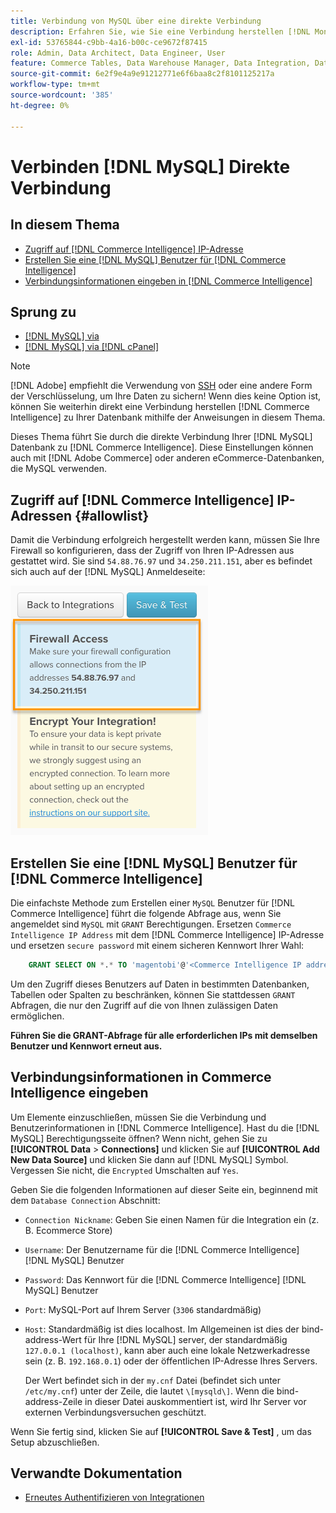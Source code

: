 ```yaml
---
title: Verbindung von MySQL über eine direkte Verbindung
description: Erfahren Sie, wie Sie eine Verbindung herstellen [!DNL MongoDB] über eine direkte Verbindung.
exl-id: 53765844-c9bb-4a16-b00c-ce9672f87415
role: Admin, Data Architect, Data Engineer, User
feature: Commerce Tables, Data Warehouse Manager, Data Integration, Data Import/Export
source-git-commit: 6e2f9e4a9e91212771e6f6baa8c2f8101125217a
workflow-type: tm+mt
source-wordcount: '385'
ht-degree: 0%

---
```


# Verbinden [!DNL MySQL] Direkte Verbindung

## In diesem Thema

* [Zugriff auf [!DNL Commerce Intelligence] IP-Adresse](#allowlist)
* [Erstellen Sie eine [!DNL MySQL] Benutzer für [!DNL Commerce Intelligence]](#steptwo)
* [Verbindungsinformationen eingeben in [!DNL Commerce Intelligence]](#stepthree)

## Sprung zu

* [[!DNL MySQL] via ](../integrations/mysql-via-ssh-tunnel.md)
* [[!DNL MySQL] via [!DNL cPanel]](../integrations/mysql-via-cpanel.md)

>[!NOTE]
>
>[!DNL Adobe] empfiehlt die Verwendung von [SSH](../integrations/mysql-via-ssh-tunnel.md) oder eine andere Form der Verschlüsselung, um Ihre Daten zu sichern! Wenn dies keine Option ist, können Sie weiterhin direkt eine Verbindung herstellen [!DNL Commerce Intelligence] zu Ihrer Datenbank mithilfe der Anweisungen in diesem Thema.

Dieses Thema führt Sie durch die direkte Verbindung Ihrer [!DNL MySQL] Datenbank zu [!DNL Commerce Intelligence]. Diese Einstellungen können auch mit [!DNL Adobe Commerce] oder anderen eCommerce-Datenbanken, die MySQL verwenden.

## Zugriff auf [!DNL Commerce Intelligence] IP-Adressen {#allowlist}

Damit die Verbindung erfolgreich hergestellt werden kann, müssen Sie Ihre Firewall so konfigurieren, dass der Zugriff von Ihren IP-Adressen aus gestattet wird. Sie sind `54.88.76.97` und `34.250.211.151`, aber es befindet sich auch auf der [!DNL MySQL] Anmeldeseite:

![MBI_Allow_Access_IPs.png](../../../assets/MBI_allow_access_IPs.png)

## Erstellen Sie eine [!DNL MySQL] Benutzer für [!DNL Commerce Intelligence]

Die einfachste Methode zum Erstellen einer `MySQL` Benutzer für [!DNL Commerce Intelligence] führt die folgende Abfrage aus, wenn Sie angemeldet sind `MySQL` mit `GRANT` Berechtigungen. Ersetzen `Commerce Intelligence IP Address` mit dem [!DNL Commerce Intelligence] IP-Adresse und ersetzen `secure password` mit einem sicheren Kennwort Ihrer Wahl:

```sql
    GRANT SELECT ON *.* TO 'magentobi'@'<Commerce Intelligence IP address>' IDENTIFIED BY '<secure password>';
```

Um den Zugriff dieses Benutzers auf Daten in bestimmten Datenbanken, Tabellen oder Spalten zu beschränken, können Sie stattdessen `GRANT` Abfragen, die nur den Zugriff auf die von Ihnen zulässigen Daten ermöglichen.

**Führen Sie die GRANT-Abfrage für alle erforderlichen IPs mit demselben Benutzer und Kennwort erneut aus.**

## Verbindungsinformationen in Commerce Intelligence eingeben

Um Elemente einzuschließen, müssen Sie die Verbindung und Benutzerinformationen in [!DNL Commerce Intelligence]. Hast du die [!DNL MySQL] Berechtigungsseite öffnen? Wenn nicht, gehen Sie zu **[!UICONTROL Data** > **Connections]** und klicken Sie auf **[!UICONTROL Add New Data Source]** und klicken Sie dann auf [!DNL MySQL] Symbol. Vergessen Sie nicht, die `Encrypted` Umschalten auf `Yes`.

Geben Sie die folgenden Informationen auf dieser Seite ein, beginnend mit dem `Database Connection` Abschnitt:

* `Connection Nickname`: Geben Sie einen Namen für die Integration ein (z. B. Ecommerce Store)
* `Username`: Der Benutzername für die [!DNL Commerce Intelligence] [!DNL MySQL] Benutzer
* `Password`: Das Kennwort für die [!DNL Commerce Intelligence] [!DNL MySQL] Benutzer
* `Port`: MySQL-Port auf Ihrem Server (`3306` standardmäßig)
* `Host`: Standardmäßig ist dies localhost. Im Allgemeinen ist dies der bind-address-Wert für Ihre [!DNL MySQL] server, der standardmäßig `127.0.0.1 (localhost)`, kann aber auch eine lokale Netzwerkadresse sein (z. B. `192.168.0.1`) oder der öffentlichen IP-Adresse Ihres Servers.

  Der Wert befindet sich in der `my.cnf` Datei (befindet sich unter `/etc/my.cnf`) unter der Zeile, die lautet `\[mysqld\]`. Wenn die bind-address-Zeile in dieser Datei auskommentiert ist, wird Ihr Server vor externen Verbindungsversuchen geschützt.

Wenn Sie fertig sind, klicken Sie auf **[!UICONTROL Save & Test]** , um das Setup abzuschließen.

## Verwandte Dokumentation

* [Erneutes Authentifizieren von Integrationen](https://experienceleague.adobe.com/docs/commerce-knowledge-base/kb/how-to/mbi-reauthenticating-integrations.html)
